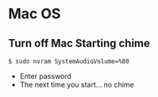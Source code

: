 # Mac OS
## Turn off Mac Starting chime
`$ sudo nvram SystemAudioVolume=%80﻿`

* Enter password
* The next time you start... no chime
